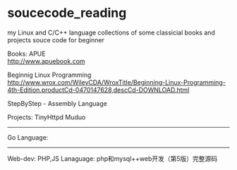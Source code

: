 # soucecode_reading
my Linux and C/C++ language collections of
some classicial books and projects souce code for beginner

Books:
APUE  
http://www.apuebook.com

Beginnig Linux Programming
http://www.wrox.com/WileyCDA/WroxTitle/Beginning-Linux-Programming-4th-Edition.productCd-0470147628,descCd-DOWNLOAD.html

StepByStep - Assembly Language

Projects:
TinyHttpd
Muduo


-----------
Go Language:


-----------
Web-dev: PHP,JS Lanaguage:
php和mysql++web开发（第5版）完整源码
